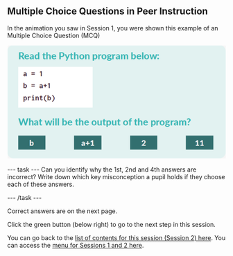 ## Multiple Choice Questions in Peer Instruction

In the animation you saw in Session 1, you were shown this example of an Multiple Choice Question (MCQ)

![MCQex](images/MCQquestion.png)

--- task ---
Can you identify why the 1st, 2nd and 4th answers are incorrect? Write down which key misconception a pupil holds if they choose each of these answers. 

--- /task ---

Correct answers are on the next page.



Click the green button (below right) to go to the next step in this session.

You can go back to the [list of contents for this session (Session 2) here](https://projects.raspberrypi.org/en/projects/gbic-peer-instruction-2).
You can access the [menu for Sessions 1 and 2 here](https://projects.raspberrypi.org/en/pathways/gbic-peer-instruction-training).
